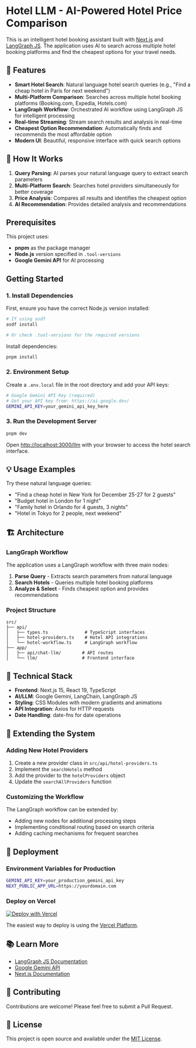 # Hotel LLM - AI-Powered Hotel Price Comparison

This is an intelligent hotel booking assistant built with [Next.js](https://nextjs.org) and [LangGraph JS](https://js.langchain.com/docs/langgraph). The application uses AI to search across multiple hotel booking platforms and find the cheapest options for your travel needs.

## 🏨 Features

- **Smart Hotel Search**: Natural language hotel search queries (e.g., "Find a cheap hotel in Paris for next weekend")
- **Multi-Platform Comparison**: Searches across multiple hotel booking platforms (Booking.com, Expedia, Hotels.com)
- **LangGraph Workflow**: Orchestrated AI workflow using LangGraph JS for intelligent processing
- **Real-time Streaming**: Stream search results and analysis in real-time
- **Cheapest Option Recommendation**: Automatically finds and recommends the most affordable option
- **Modern UI**: Beautiful, responsive interface with quick search options

## 🚀 How It Works

1. **Query Parsing**: AI parses your natural language query to extract search parameters
2. **Multi-Platform Search**: Searches hotel providers simultaneously for better coverage
3. **Price Analysis**: Compares all results and identifies the cheapest option
4. **AI Recommendation**: Provides detailed analysis and recommendations

## Prerequisites

This project uses:
- **pnpm** as the package manager
- **Node.js** version specified in `.tool-versions`
- **Google Gemini API** for AI processing

## Getting Started

### 1. Install Dependencies

First, ensure you have the correct Node.js version installed:

```bash
# If using asdf
asdf install

# Or check .tool-versions for the required versions
```

Install dependencies:

```bash
pnpm install
```

### 2. Environment Setup

Create a `.env.local` file in the root directory and add your API keys:

```bash
# Google Gemini API Key (required)
# Get your API key from: https://ai.google.dev/
GEMINI_API_KEY=your_gemini_api_key_here
```

### 3. Run the Development Server

```bash
pnpm dev
```

Open [http://localhost:3000/llm](http://localhost:3000/llm) with your browser to access the hotel search interface.

## 💡 Usage Examples

Try these natural language queries:

- "Find a cheap hotel in New York for December 25-27 for 2 guests"
- "Budget hotel in London for 1 night"
- "Family hotel in Orlando for 4 guests, 3 nights"
- "Hotel in Tokyo for 2 people, next weekend"

## 🏗️ Architecture

### LangGraph Workflow

The application uses a LangGraph workflow with three main nodes:

1. **Parse Query** - Extracts search parameters from natural language
2. **Search Hotels** - Queries multiple hotel booking platforms
3. **Analyze & Select** - Finds cheapest option and provides recommendations

### Project Structure

```
src/
├── api/
│   ├── types.ts              # TypeScript interfaces
│   ├── hotel-providers.ts    # Hotel API integrations
│   └── hotel-workflow.ts     # LangGraph workflow
├── app/
│   ├── api/chat-llm/        # API routes
│   └── llm/                 # Frontend interface
```

## 🔧 Technical Stack

- **Frontend**: Next.js 15, React 19, TypeScript
- **AI/LLM**: Google Gemini, LangChain, LangGraph JS
- **Styling**: CSS Modules with modern gradients and animations
- **API Integration**: Axios for HTTP requests
- **Date Handling**: date-fns for date operations

## 🔄 Extending the System

### Adding New Hotel Providers

1. Create a new provider class in `src/api/hotel-providers.ts`
2. Implement the `searchHotels` method
3. Add the provider to the `hotelProviders` object
4. Update the `searchAllProviders` function

### Customizing the Workflow

The LangGraph workflow can be extended by:
- Adding new nodes for additional processing steps
- Implementing conditional routing based on search criteria
- Adding caching mechanisms for frequent searches

## 🚀 Deployment

### Environment Variables for Production

```bash
GEMINI_API_KEY=your_production_gemini_api_key
NEXT_PUBLIC_APP_URL=https://yourdomain.com
```

### Deploy on Vercel

[![Deploy with Vercel](https://vercel.com/button)](https://vercel.com/new/clone?repository-url=https://github.com/yourusername/hotel-llm)

The easiest way to deploy is using the [Vercel Platform](https://vercel.com/new).

## 📚 Learn More

- [LangGraph JS Documentation](https://js.langchain.com/docs/langgraph)
- [Google Gemini API](https://ai.google.dev/)
- [Next.js Documentation](https://nextjs.org/docs)

## 🤝 Contributing

Contributions are welcome! Please feel free to submit a Pull Request.

## 📄 License

This project is open source and available under the [MIT License](LICENSE).
